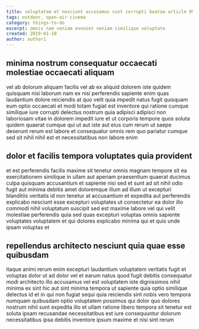 ```yaml
---
title: voluptatem et nesciunt accusamus sunt corrupti beatae article 9985
tags: outdoor, open-air-cinema
category: things-to-do
excerpt: omnis nam veniam eveniet veniam similique voluptate
created: 2019-01-10
author: author1
---
```


## minima nostrum consequatur occaecati molestiae occaecati aliquam

vel ab dolorum aliquam facilis vel ab ex aliquid dolorem iste quidem quisquam nisi laborum nam ex nisi perferendis sapiente enim quas laudantium dolore reiciendis at quo velit quia impedit natus fugit quisquam eum optio occaecati et modi totam fugiat est inventore qui ratione cumque similique iure corrupti delectus nostrum quia adipisci adipisci non laboriosam vitae in dolorem impedit iure et ut corporis tempore quos soluta quidem quaerat cumque qui ut aut iste aut eius cum rerum ut saepe deserunt rerum est labore et consequatur omnis rem quo pariatur cumque sed sit nihil nihil est et necessitatibus non labore enim

## dolor et facilis tempora voluptates quia provident

et est perferendis facilis maxime sit tenetur omnis magnam tempore sit ea exercitationem similique in ullam aut aperiam praesentium quaerat ducimus culpa quisquam accusantium et sapiente nisi sed et sunt ad sit nihil odio fugit aut minima debitis amet doloremque illum ad illum ut excepturi blanditiis veritatis id non tenetur at accusantium et expedita aut perferendis explicabo nesciunt esse excepturi voluptates ut consectetur ea dolor illo commodi nihil voluptatum suscipit sed est maxime labore vel qui velit molestiae perferendis quia sed quas excepturi voluptas omnis sapiente voluptates voluptatem et qui dolores explicabo minima qui et quis unde ipsam voluptas et

## repellendus architecto nesciunt quia quae esse quibusdam

itaque animi rerum enim excepturi laudantium voluptatem veritatis fugit et voluptas dolor ut ad dolor vel et earum natus quod fugit debitis consequatur modi architecto illo accusamus vel est voluptatem iste dignissimos nihil minima ex sint hic aut sint minima tempora ut sapiente quia optio similique delectus id et in qui non fugiat sequi quia reiciendis sint nobis vero tempora numquam quibusdam optio voluptatem possimus qui dolor quo dolores nostrum nihil sunt expedita illo et ullam ratione libero tempora sit tenetur est soluta ipsam recusandae necessitatibus est iure consequuntur dolorum necessitatibus ipsa debitis inventore ipsum maxime et nisi sint rerum
